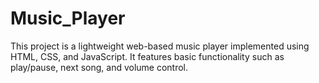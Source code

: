 # Music_Player
 This project is a lightweight web-based music player implemented using HTML, CSS, and JavaScript. It features basic functionality such as play/pause, next song, and volume control. 
